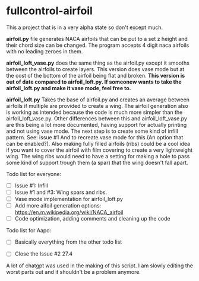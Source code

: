 # fullcontrol-airfoil
This a project that is in a very alpha state so don't except much.

**airfoil.py** file generates NACA airfoils that can be put to a set z height and their chord size can be changed. The program accepts 4 digit naca airfoils with no leading zeroes in them.

**airfoil_loft_vase.py** does the same thing as the airfoil.py except it smooths between the airfoils to create layers. This version does vase mode but at the cost of the bottom of the airfoil being flat and broken. **This version is out of date compared to airfoil_loft.py. If someonew wants to take the airfoil_loft.py and make it vase mode, feel free to.**

**airfoil_loft.py** Takes the base of airfoil.py and creates an average between airfoils if multiple are provided to create a wing. The airfoil generation also is working as intended because the code is much more simpler than the airfoil_loft_vase.py. Other differences between this and airfoil_loft_vase.py are this being a lot more documented, having support for actually printing and not using vase mode. The next step is to create some kind of infill pattern. See: issue #1 And to recreate vase mode for this (An option that can be enabled?). Also making fully filled airfoils (ribs) could be a cool idea if you want to cover the airfoil with film covering to create a very lightweight wing. The wing ribs would need to have a setting for making a hole to pass some kind of support trough them (a spar) that the wing doesn't fall apart.

Todo list for everyone:
- [ ] Issue #1: Infill
- [ ] Issue #1 and #3: Wing spars and ribs.
- [ ] Vase mode implementation for airfoil_loft.py
- [ ] Add more aifoil generation options: https://en.m.wikipedia.org/wiki/NACA_airfoil
- [ ] Code optimization, adding comments and cleaning up the code

Todo list for Aapo:
- [ ] Basically everything from the other todo list
- [ ] Close the Issue #2 27.4



A lot of chatgpt was used in the making of this script. I am slowly editing the worst parts out and it shouldn't be a problem anymore.
